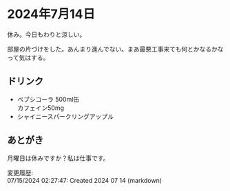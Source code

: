 # 2024年7月14日

休み。今日もわりと涼しい。

部屋の片づけをした。あんまり進んでない。まあ最悪工事来ても何とかなるかなって気はする。

## ドリンク

- ペプシコーラ 500ml缶  
カフェイン50mg
- シャイニースパークリングアップル

## あとがき

月曜日は休みですか？私は仕事です。

変更履歴:  
07/15/2024 02:27:47: Created 2024 07 14 (markdown)  
